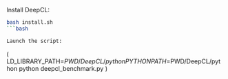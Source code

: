 Install DeepCL:

```bash
bash install.sh
```bash

Launch the script:

```
( LD_LIBRARY_PATH=$PWD/DeepCL/python PYTHONPATH=$PWD/DeepCL/python python deepcl_benchmark.py )
```

